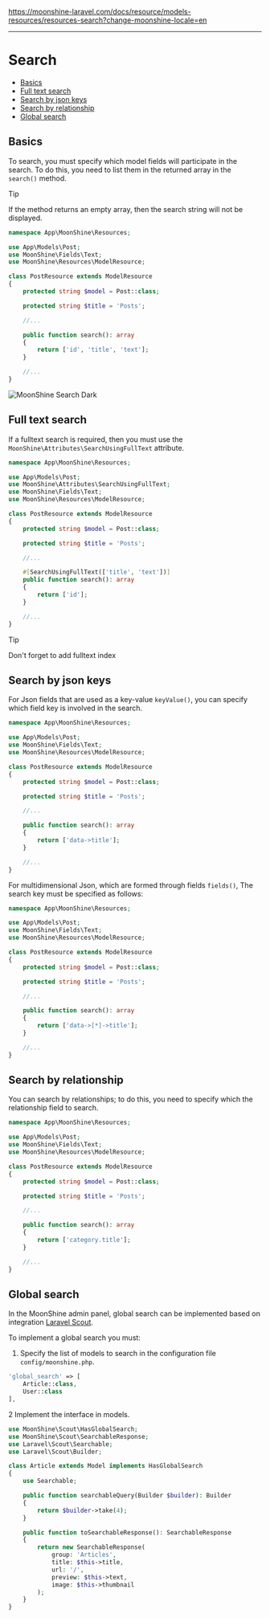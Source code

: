 https://moonshine-laravel.com/docs/resource/models-resources/resources-search?change-moonshine-locale=en

------

# Search

  - [Basics](#basics)
  - [Full text search](#fulltext)
  - [Search by json keys](#json)
  - [Search by relationship](#relation)
  - [Global search](#global)

<a name="basics"></a>
## Basics

To search, you must specify which model fields will participate in the search. To do this, you need to list them in the returned array in the `search()` method.

>[!TIP] 
>If the method returns an empty array, then the search string will not be displayed.

```php
namespace App\MoonShine\Resources;

use App\Models\Post;
use MoonShine\Fields\Text;
use MoonShine\Resources\ModelResource;

class PostResource extends ModelResource
{
    protected string $model = Post::class;

    protected string $title = 'Posts';

    //...

    public function search(): array
    {
        return ['id', 'title', 'text'];
    }

    //...
}
```

![MoonShine Search Dark](https://moonshine-laravel.com/screenshots/search_dark.png)

<a name="fulltext"></a>
## Full text search

If a fulltext search is required, then you must use the `MoonShine\Attributes\SearchUsingFullText` attribute.

```php
namespace App\MoonShine\Resources;

use App\Models\Post;
use MoonShine\Attributes\SearchUsingFullText;
use MoonShine\Fields\Text;
use MoonShine\Resources\ModelResource;

class PostResource extends ModelResource
{
    protected string $model = Post::class;

    protected string $title = 'Posts';

    //...

    #[SearchUsingFullText(['title', 'text'])]
    public function search(): array
    {
        return ['id'];
    }

    //...
}
```

>[!TIP] 
>Don't forget to add fulltext index

<a name="json"></a>
## Search by json keys

For Json fields that are used as a key-value `keyValue()`, you can specify which field key is involved in the search.

```php
namespace App\MoonShine\Resources;

use App\Models\Post;
use MoonShine\Fields\Text;
use MoonShine\Resources\ModelResource;

class PostResource extends ModelResource
{
    protected string $model = Post::class;

    protected string $title = 'Posts';

    //...

    public function search(): array
    {
        return ['data->title'];
    }

    //...
}
```

For multidimensional Json, which are formed through fields `fields()`, The search key must be specified as follows:

```php
namespace App\MoonShine\Resources;

use App\Models\Post;
use MoonShine\Fields\Text;
use MoonShine\Resources\ModelResource;

class PostResource extends ModelResource
{
    protected string $model = Post::class;

    protected string $title = 'Posts';

    //...

    public function search(): array
    {
        return ['data->[*]->title'];
    }

    //...
}
```

<a name="relation"></a>
## Search by relationship

You can search by relationships; to do this, you need to specify which the relationship field to search.

```php
namespace App\MoonShine\Resources;

use App\Models\Post;
use MoonShine\Fields\Text;
use MoonShine\Resources\ModelResource;

class PostResource extends ModelResource
{
    protected string $model = Post::class;

    protected string $title = 'Posts';

    //...

    public function search(): array
    {
        return ['category.title'];
    }

    //...
}
```

<a name="global"></a>
## Global search

In the MoonShine admin panel, global search can be implemented based on integration
[Laravel Scout](https://laravel.com/docs/scout).

To implement a global search you must:

1. Specify the list of models to search in the configuration file `config/moonshine.php`.

```php
'global_search' => [
    Article::class,
    User::class
],
```

2 Implement the interface in models.

```php
use MoonShine\Scout\HasGlobalSearch;
use MoonShine\Scout\SearchableResponse;
use Laravel\Scout\Searchable;
use Laravel\Scout\Builder;

class Article extends Model implements HasGlobalSearch
{
    use Searchable;

    public function searchableQuery(Builder $builder): Builder
    {
        return $builder->take(4);
    }

    public function toSearchableResponse(): SearchableResponse
    {
        return new SearchableResponse(
            group: 'Articles',
            title: $this->title,
            url: '/',
            preview: $this->text,
            image: $this->thumbnail
        );
    }
}
```

